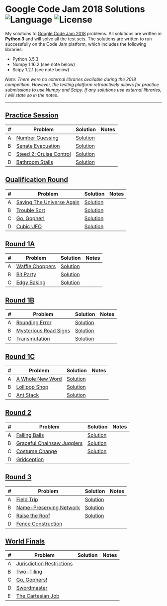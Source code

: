 # Google Code Jam 2018 Solutions ![Language](https://img.shields.io/badge/language-Python%203-orange) ![License](https://img.shields.io/github/license/theXYZT/codejam-2020)

My solutions to [Google Code Jam 2018](https://codingcompetitions.withgoogle.com/codejam/archive/2018) problems. All solutions are written in **Python 3** and will solve all the test sets. The solutions are written to run successfully on the Code Jam platform, which includes the following libraries:

 * Python 3.5.3
 * Numpy 1.16.2 (see note below)
 * Scipy 1.2.1 (see note below)

*Note: There were no external libraries available during the 2018 competition.
However, the testing platform retroactively allows for practice submissions to
use Numpy and Scipy. If any solutions use external libraries, I will state so
in the notes.*

---

## [Practice Session](https://codingcompetitions.withgoogle.com/codejam/round/0000000000000130)

| # | Problem | Solution | Notes |
|---|---------|----------|-------|
| A | [Number Guessing](https://codingcompetitions.withgoogle.com/codejam/round/0000000000000130/0000000000000523) | [Solution](https://github.com/theXYZT/codejam-2018/blob/master/Practice%20Session/number-guessing.py) | |
| B | [Senate Evacuation](https://codingcompetitions.withgoogle.com/codejam/round/0000000000000130/00000000000004c0) | [Solution](https://github.com/theXYZT/codejam-2018/blob/master/Practice%20Session/senate-evacuation.py) | |
| C | [Steed 2: Cruise Control](https://codingcompetitions.withgoogle.com/codejam/round/0000000000000130/0000000000000524) | [Solution](https://github.com/theXYZT/codejam-2018/blob/master/Practice%20Session/steed-2-cruise-control.py) | |
| D | [Bathroom Stalls](https://codingcompetitions.withgoogle.com/codejam/round/0000000000000130/0000000000000652) | [Solution](https://github.com/theXYZT/codejam-2018/blob/master/Practice%20Session/bathroom-stalls.py) | |


## [Qualification Round](https://codingcompetitions.withgoogle.com/codejam/round/00000000000000cb)

| # | Problem | Solution | Notes |
|---|---------|----------|-------|
| A | [Saving The Universe Again](https://codingcompetitions.withgoogle.com/codejam/round/00000000000000cb/0000000000007966) | [Solution](https://github.com/theXYZT/codejam-2018/blob/master/Qualification%20Round/saving-the-universe-again.py) | |
| B | [Trouble Sort](https://codingcompetitions.withgoogle.com/codejam/round/00000000000000cb/00000000000079cb) | [Solution](https://github.com/theXYZT/codejam-2018/blob/master/Qualification%20Round/trouble-sort.py) | |
| C | [Go, Gopher!](https://codingcompetitions.withgoogle.com/codejam/round/00000000000000cb/0000000000007a30) | [Solution](https://github.com/theXYZT/codejam-2018/blob/master/Qualification%20Round/go-gopher.py) | |
| D | [Cubic UFO](https://codingcompetitions.withgoogle.com/codejam/round/00000000000000cb/00000000000079cc) | [Solution](https://github.com/theXYZT/codejam-2018/blob/master/Qualification%20Round/cubic-ufo.py) | |


## [Round 1A](https://codingcompetitions.withgoogle.com/codejam/round/0000000000007883)

| # | Problem | Solution | Notes |
|---|---------|----------|-------|
| A | [Waffle Choppers](https://codingcompetitions.withgoogle.com/codejam/round/0000000000007883/000000000003005a) | [Solution](https://github.com/theXYZT/codejam-2018/blob/master/Round%201A/waffle-choppers.py) | |
| B | [Bit Party](https://codingcompetitions.withgoogle.com/codejam/round/0000000000007883/000000000002fff6) | [Solution](https://github.com/theXYZT/codejam-2018/blob/master/Round%201A/bit-party.py) | |
| C | [Edgy Baking](https://codingcompetitions.withgoogle.com/codejam/round/0000000000007883/000000000002fff7) | [Solution](https://github.com/theXYZT/codejam-2018/blob/master/Round%201A/edgy-baking.py) | |


## [Round 1B](https://codingcompetitions.withgoogle.com/codejam/round/0000000000007764)

| # | Problem | Solution | Notes |
|---|---------|----------|-------|
| A | [Rounding Error](https://codingcompetitions.withgoogle.com/codejam/round/0000000000007764/0000000000036601) | [Solution](https://github.com/theXYZT/codejam-2018/blob/master/Round%201B/rounding-error.py) | |
| B | [Mysterious Road Signs](https://codingcompetitions.withgoogle.com/codejam/round/0000000000007764/000000000003675b) | [Solution](https://github.com/theXYZT/codejam-2018/blob/master/Round%201B/mysterious-road-signs.py) | |
| C | [Transmutation](https://codingcompetitions.withgoogle.com/codejam/round/0000000000007764/000000000003675c) | [Solution](https://github.com/theXYZT/codejam-2018/blob/master/Round%201B/transmutation.py) | |


## [Round 1C](https://codingcompetitions.withgoogle.com/codejam/round/0000000000007765)

| # | Problem | Solution | Notes |
|---|---------|----------|-------|
| A | [A Whole New Word](https://codingcompetitions.withgoogle.com/codejam/round/0000000000007765/000000000003e064) | [Solution](https://github.com/theXYZT/codejam-2018/blob/master/Round%201C/whole-new-word.py) | |
| B | [Lollipop Shop](https://codingcompetitions.withgoogle.com/codejam/round/0000000000007765/000000000003e068) | [Solution](https://github.com/theXYZT/codejam-2018/blob/master/Round%201C/lollipop-shop.py) | |
| C | [Ant Stack](https://codingcompetitions.withgoogle.com/codejam/round/0000000000007765/000000000003e0a8) | [Solution](https://github.com/theXYZT/codejam-2018/blob/master/Round%201C/ant-stack.py) | |


## [Round 2](https://codingcompetitions.withgoogle.com/codejam/round/0000000000007706)

| # | Problem | Solution | Notes |
|---|---------|----------|-------|
| A | [Falling Balls](https://codingcompetitions.withgoogle.com/codejam/round/0000000000007706/00000000000459f2) | [Solution](https://github.com/theXYZT/codejam-2018/blob/master/Round%202/falling-balls.py) | |
| B | [Graceful Chainsaw Jugglers](https://codingcompetitions.withgoogle.com/codejam/round/0000000000007706/00000000000459f3) | [Solution](https://github.com/theXYZT/codejam-2018/blob/master/Round%202/graceful-chainsaw-jugglers.py) | |
| C | [Costume Change](https://codingcompetitions.withgoogle.com/codejam/round/0000000000007706/0000000000045875) | [Solution](https://github.com/theXYZT/codejam-2018/blob/master/Round%202/costume-change.py) | |
| D | [Gridception](https://codingcompetitions.withgoogle.com/codejam/round/0000000000007706/00000000000459f4) | []() | |


## [Round 3](https://codingcompetitions.withgoogle.com/codejam/round/0000000000007707)

| # | Problem | Solution | Notes |
|---|---------|----------|-------|
| A | [Field Trip](https://codingcompetitions.withgoogle.com/codejam/round/0000000000007707/000000000004b7fe) | [Solution](https://github.com/theXYZT/codejam-2018/blob/master/Round%203/field-trip.py) | |
| B | [Name-Preserving Network](https://codingcompetitions.withgoogle.com/codejam/round/0000000000007707/000000000004ba29) | [Solution](https://github.com/theXYZT/codejam-2018/blob/master/Round%203/name-preserving-network.py) | |
| C | [Raise the Roof](https://codingcompetitions.withgoogle.com/codejam/round/0000000000007707/000000000004b90d) | [Solution](https://github.com/theXYZT/codejam-2018/blob/master/Round%203/raise-the-roof.py) | |
| D | [Fence Construction](https://codingcompetitions.withgoogle.com/codejam/round/0000000000007707/000000000004b90e) | []() | |


## [World Finals](https://codingcompetitions.withgoogle.com/codejam/round/0000000000007766)

| # | Problem | Solution | Notes |
|---|---------|----------|-------|
| A | [Jurisdiction Restrictions](https://codingcompetitions.withgoogle.com/codejam/round/0000000000007766/000000000004dbbd) | []() | |
| B | [Two-Tiling](https://codingcompetitions.withgoogle.com/codejam/round/0000000000007766/000000000004da97) | []() | |
| C | [Go, Gophers!](https://codingcompetitions.withgoogle.com/codejam/round/0000000000007766/000000000004da2d) | []() | |
| D | [Swordmaster](https://codingcompetitions.withgoogle.com/codejam/round/0000000000007766/000000000004d961) | []() | |
| E | [The Cartesian Job](https://codingcompetitions.withgoogle.com/codejam/round/0000000000007766/000000000004d962) | []() | |
